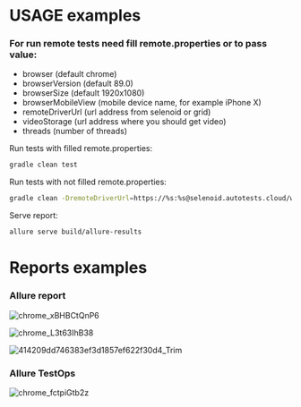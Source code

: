 
# USAGE examples

### For run remote tests need fill remote.properties or to pass value:

* browser (default chrome)
* browserVersion (default 89.0)
* browserSize (default 1920x1080)
* browserMobileView (mobile device name, for example iPhone X)
* remoteDriverUrl (url address from selenoid or grid)
* videoStorage (url address where you should get video)
* threads (number of threads)


Run tests with filled remote.properties:
```bash
gradle clean test
```

Run tests with not filled remote.properties:
```bash
gradle clean -DremoteDriverUrl=https://%s:%s@selenoid.autotests.cloud/wd/hub/ -DvideoStorage=https://selenoid.autotests.cloud/video/ -Dthreads=1 test
```

Serve report:
```bash
allure serve build/allure-results
```

# Reports examples

### Allure report
![chrome_xBHBCtQnP6](https://user-images.githubusercontent.com/79403065/142772690-78588b21-f9d0-4d6d-8904-2ef9f0871c83.png)

![chrome_L3t63IhB38](https://user-images.githubusercontent.com/79403065/142772672-dccd54ee-2b89-4d23-a456-39079dc0660e.png)

![414209dd746383ef3d1857ef622f30d4_Trim](https://user-images.githubusercontent.com/79403065/142772934-e308f842-c60d-4980-892d-ec62aad0c2f7.gif)

### Allure TestOps 

![chrome_fctpiGtb2z](https://user-images.githubusercontent.com/79403065/142772774-15db2da4-93ab-4d78-b82d-6cab39e79ef8.png)

